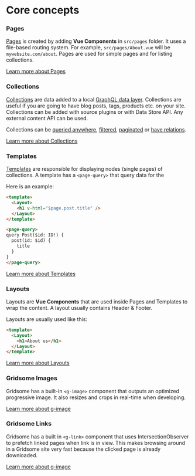 # Core concepts

### Pages
[Pages](/docs/pages) is created by adding **Vue Components** in `src/pages` folder. It uses a file-based routing system. For example, `src/pages/About.vue` will be `mywebsite.com/about`. Pages are used for simple pages and for listing collections.

[Learn more about Pages](/docs/pages)


### Collections
[Collections](/docs/collections) are data added to a local [GraphQL data layer](/docs/data-layer).  Collections are useful if you are going to have blog posts, tags, products etc. on your site. Collections can be added with source plugins or with Data Store API. Any external content API can be used.

Collections can be [queried anywhere](/docs/querying-data), [filtered](/docs/filtering-data), [paginated](/docs/pagination) or [have relations](/docs/taxonomies).

[Learn more about Collections](/docs/collections)

### Templates
[Templates](/docs/templates) are responsible for displaying nodes (single pages) of collections. A template has a `<page-query>` that query data for the

Here is an example:

```html
<template>
  <Layout>
  	<h1 v-html="$page.post.title" />
  </Layout>
</template>

<page-query>
query Post($id: ID!) {
  post(id: $id) {
    title
  }
}
</page-query>
```

[Learn more about Templates](/docs/templates)

### Layouts
Layouts are **Vue Components** that are used inside Pages and Templates to wrap the content. A layout usually contains Header & Footer.

Layouts are usually used like this:

```html
<template>
  <Layout>
  	<h1>About us</h1>
  </Layout>
</template>
```

[Learn more about Layouts](/docs/layouts)


### Gridsome Images
Gridsome has a built-in `<g-image>` component that outputs an optimized progressive image. It also resizes and crops in real-time when developing.

[Learn more about g-image](/docs/images)

### Gridsome Links
Gridsome has a built in `<g-link>` component that uses IntersectionObserver to prefetch linked pages when link is in view. This makes browsing around in a Gridsome site very fast because the clicked page is already downloaded.

[Learn more about g-image](/docs/linking)
